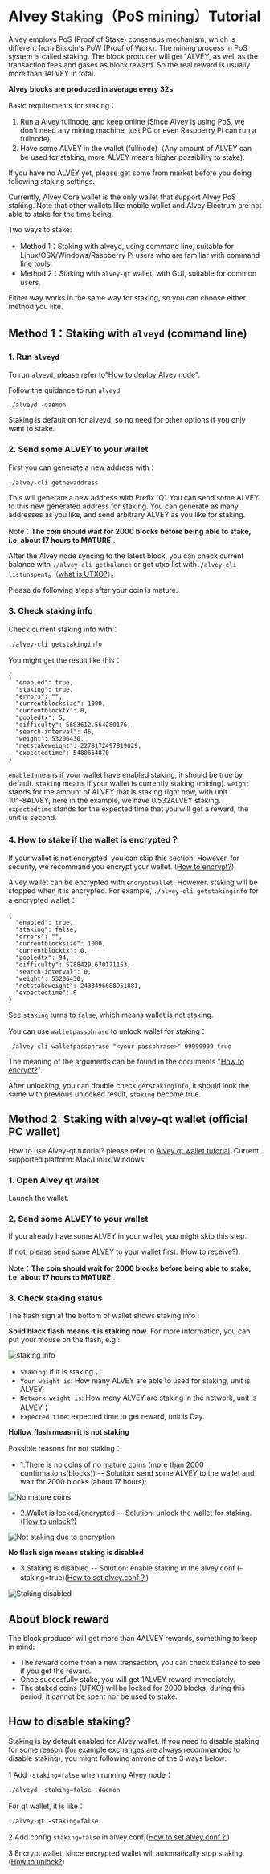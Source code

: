 # Alvey Staking（PoS mining）Tutorial

Alvey employs PoS (Proof of Stake) consensus mechanism, which is different from Bitcoin's PoW (Proof of Work). The mining process in PoS system is called staking. The block producer will get 1ALVEY, as well as the transaction fees and gases as block reward. So the real reward is usually more than 1ALVEY in total.

**Alvey blocks are produced in average every 32s**

Basic requirements for staking：

1. Run a Alvey fullnode, and keep online (Since Alvey is using PoS, we don't need any mining machine, just PC or even Raspberry Pi can run a fullnode);
2. Have some ALVEY in the wallet (fullnode)（Any amount of ALVEY can be used for staking, more ALVEY means higher possibility to stake).

If you have no ALVEY yet, please get some from market before you doing following staking settings.

Currently, Alvey Core wallet is the only wallet that support Alvey PoS staking. Note that other wallets like mobile wallet and Alvey Electrum are not able to stake for the time being.

Two ways to stake:

* Method 1：Staking with alveyd, using command line, suitable for Linux/OSX/Windows/Raspberry Pi users who are familiar with command line tools.
* Method 2：Staking with `alvey-qt` wallet, with GUI, suitable for common users.

Either way works in the same way for staking, so you can choose either method you like.

## Method 1：Staking with `alveyd` (command line)

### 1. Run `alveyd`

To run `alveyd`, please refer to"[How to deploy Alvey node](../Guidance-of-Alvey-Deployment-and-RPC-Settings.md)".

Follow the guidance to run `alveyd`:

```
./alveyd -daemon
```

Staking is default on for alveyd, so no need for other options if you only want to stake.

### 2. Send some ALVEY to your wallet

First you can generate a new address with：

```
./alvey-cli getnewaddress
```

This will generate a new address with Prefix 'Q'. You can send some ALVEY to this new generated address for staking. You can generate as many addresses as you like, and send arbitrary ALVEY as you like for staking.

Note：**The coin should wait for 2000 blocks before being able to stake, i.e. about 17 hours to MATURE.**. 

After the Alvey node syncing to the latest block, you can check current balance with `./alvey-cli getbalance` or get utxo list with`./alvey-cli listunspent`。（[what is UTXO?](https://github.com/alveyproject/documents/blob/master/zh/Alvey-Blockchain-Guide.md#utxo账户模型)）。

Please do following steps after your coin is mature.

### 3. Check staking info

Check current staking info with：

```
./alvey-cli getstakinginfo
```

You might get the result like this：

```
{
  "enabled": true,
  "staking": true,
  "errors": "",
  "currentblocksize": 1000,
  "currentblocktx": 0,
  "pooledtx": 5,
  "difficulty": 5683612.564280176,
  "search-interval": 46,
  "weight": 53206430,
  "netstakeweight": 2278172497819029,
  "expectedtime": 5480654870
}
```

`enabled` means if your wallet have enabled staking, it should be true by default. `staking` means if your wallet is currently staking (mining). `weight` stands for the amount of ALVEY that is staking right now, with unit 10^-8ALVEY, here in the example, we have 0.532ALVEY staking. `expectedtime` stands for the expected time that you will get a reward, the unit is second.

### 4. How to stake if the wallet is encrypted？

If your wallet is not encrypted, you can skip this section. However, for security, we recommand you encrypt your wallet. ([How to encrypt?](../Encrypt-and-Unlock-Alvey-Wallet/README.md))

Alvey wallet can be encrypted with `encryptwallet`. However, staking will be stopped when it is encrypted. For example, `./alvey-cli getstakinginfo` for a encrypted wallet：

```
{
  "enabled": true,
  "staking": false,
  "errors": "",
  "currentblocksize": 1000,
  "currentblocktx": 0,
  "pooledtx": 94,
  "difficulty": 5788429.670171153,
  "search-interval": 0,
  "weight": 53206430,
  "netstakeweight": 2438496688951881,
  "expectedtime": 0
}
```

See `staking` turns to `false`, which means wallet is not staking.

You can use `walletpassphrase` to unlock wallet for staking：

```
./alvey-cli walletpassphrase "<your passphrase>" 99999999 true
```

The meaning of the arguments can be found in the documents "[How to encrypt?](../Encrypt-and-Unlock-Alvey-Wallet/README.md)".

After unlocking, you can double check `getstakinginfo`, it should look the same with previous unlocked result, `staking` become true.

## Method 2: Staking with alvey-qt wallet (official PC wallet)

How to use Alvey-qt tutorial? please refer to [Alvey qt wallet tutorial](../Alvey-Wallet-Tutorial/README.md). Current supported platform: Mac/Linux/Windows.

### 1. Open Alvey qt wallet

Launch the wallet.

### 2. Send some ALVEY to your wallet

If you already have some ALVEY in your wallet, you might skip this step.

If not, please send some ALVEY to your wallet first. ([How to receive?](../Alvey-Wallet-Tutorial/README.md)).

Note：**The coin should wait for 2000 blocks before being able to stake, i.e. about 17 hours to MATURE.**. 

### 3. Check staking status

The flash sign at the bottom of wallet shows staking info :

**Solid black flash means it is staking now**. For more information, you can put your mouse on the flash, e.g.:

![staking info](staking.png)

* `Staking`: if it is staking；
* `Your weight is`: How many ALVEY are able to used for staking, unit is ALVEY;
* `Network weight is`: How many ALVEY are staking in the network, unit is ALVEY；
* `Expected time`: expected time to get reward, unit is Day.

**Hollow flash measn it is not staking**

Possible reasons for not staking：

* 1.There is no coins of no mature coins (more than 2000 confirmations(blocks)) -- Solution: send some ALVEY to the wallet and wait for 2000 blocks (about 17 hours);

![No mature coins](not-mature.png)

* 2.Wallet is locked/encrypted -- Solution: unlock the wallet for staking. ([How to unlock?](../Encrypt-and-Unlock-Alvey-Wallet/README.md))

![Not staking due to encryption](locked.png)

**No flash sign means staking is disabled**

* 3.Staking is disabled -- Solution: enable staking in the alvey.conf (-staking=true)([How to set alvey.conf？](../Guidance-of-Alvey-Deployment-and-RPC-Settings.md))

![Staking disabled](staking-disabled.jpg)

## About block reward

The block producer will get more than 4ALVEY rewards, something to keep in mind:

* The reward come from a new transaction, you can check balance to see if you get the reward.
* Once succesfully stake, you will get 1ALVEY reward immediately.
* The staked coins (UTXO) will be locked for 2000 blocks, during this period, it cannot be spent nor be used to stake. 

## How to disable staking?

Staking is by default enabled for Alvey wallet. If you need to disable staking for some reason (for example exchanges are always recommanded to disable staking), you might following anyone of the 3 ways below:

1 Add `-staking=false` when running Alvey node：

```
./alveyd -staking=false -daemon
```

For qt wallet, it is like：

```
./alvey-qt -staking=false
```

2 Add config `staking=false` in alvey.conf;([How to set alvey.conf？](../Guidance-of-Alvey-Deployment-and-RPC-Settings.md))

3 Encrypt wallet, since encrypted wallet will automatically stop staking.([How to unlock?](../Encrypt-and-Unlock-Alvey-Wallet/README.md))